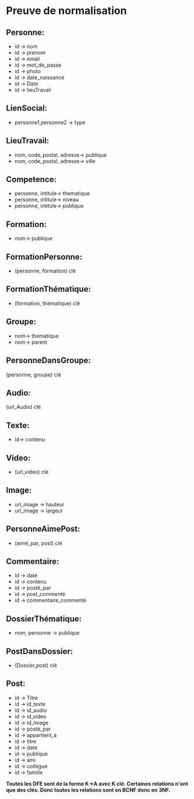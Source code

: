 # Preuve de normalisation
## Personne:
* id -> nom
* id -> prenom
* id -> email
* id -> mot_de_passe
* id -> photo
* id -> date_naissance
* id -> Date
* id -> lieuTravail


## LienSocial:
* personne1,personne2 -> type

## LieuTravail:
* nom, code_postal, adresse-> publique
* nom, code_postal, adresse-> ville

## Competence:
* personne, intitule-> thematique
* personne, intitule-> niveau
* personne, intitule-> publique

## Formation:
* nom-> publique 

## FormationPersonne:
* (personne, formation) clé

## FormationThématique:
* (formation, thématique) clé

## Groupe:
* nom-> thematique
* nom-> parent

## PersonneDansGroupe:
(personne, groupe) clé

## Audio:
(url_Audio) clé 

## Texte:
* id-> contenu

## Video:
* (url_video) clé

## Image:
* url_image -> hauteur
* url_image -> largeur

## PersonneAimePost:
* (aimé_par, post) clé
 
## Commentaire:
* id -> date 
* id -> contenu 
* id -> posté_par
* id -> post_commenté
* id -> commentaire_commenté

## DossierThématique:
* nom, personne -> publique

## PostDansDossier:
* (Dossier,post) clé

## Post:
* id -> Titre
* id -> id_texte
* id -> id_audio
* id -> id_video
* id -> id_image
* id -> posté_par
* id -> appartient_à
* id -> titre
* id -> date
* id -> publique
* id -> ami
* id -> collègue
* id -> famille


**Toutes les DFE sont de la forme K→A avec K clé. Certaines relations n'ont que des clés. Donc toutes les relations sont en BCNF donc en 3NF.**